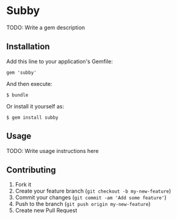 # Subby

TODO: Write a gem description

## Installation

Add this line to your application's Gemfile:

    gem 'subby'

And then execute:

    $ bundle

Or install it yourself as:

    $ gem install subby

## Usage

TODO: Write usage instructions here

## Contributing

1. Fork it
2. Create your feature branch (`git checkout -b my-new-feature`)
3. Commit your changes (`git commit -am 'Add some feature'`)
4. Push to the branch (`git push origin my-new-feature`)
5. Create new Pull Request
